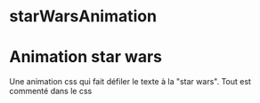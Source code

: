 # starWarsAnimation

# Animation star wars

Une animation css qui fait défiler le texte à la "star wars". Tout est commenté dans le css